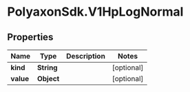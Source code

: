 # PolyaxonSdk.V1HpLogNormal

## Properties
Name | Type | Description | Notes
------------ | ------------- | ------------- | -------------
**kind** | **String** |  | [optional] 
**value** | **Object** |  | [optional] 


